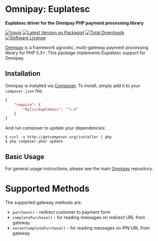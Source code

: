 # Omnipay: Euplatesc

**Euplatesc driver for the Omnipay PHP payment processing library**

[![travis][ico-travis]][link-travis]
[![Latest Version on Packagist][ico-version]][link-packagist]
[![Total Downloads][ico-downloads]][link-downloads]
[![Software License][ico-license]](LICENSE)

[Omnipay](https://github.com/thephpleague/omnipay) is a framework agnostic, multi-gateway payment
processing library for PHP 5.3+. This package implements Euplatesc support for Omnipay.

## Installation

Omnipay is installed via [Composer](http://getcomposer.org/). To install, simply add it
to your `composer.json` file:

```json
{
    "require": {
        "bytic/euplatesc": "^1.0"
    }
}
```

And run composer to update your dependencies:

    $ curl -s http://getcomposer.org/installer | php
    $ php composer.phar update

## Basic Usage

For general usage instructions, please see the main [Omnipay](https://github.com/thephpleague/omnipay)
repository.

# Supported Methods

The supported gateway methods are:

* `purchase()` - redirect customer to payment form
* `completePurchase()` - for reading messages on redirect URL from gateway
* `serverCompletePurchase()` - for reading messages on IPN URL from gateway

[ico-version]: https://img.shields.io/packagist/v/bytic/omnipay-euplatesc.svg
[ico-license]: https://img.shields.io/badge/license-MIT-brightgreen.svg
[ico-travis]: https://img.shields.io/travis/bytic/omnipay-euplatesc/master.svg
[ico-scrutinizer]: https://img.shields.io/scrutinizer/coverage/g/bytic/omnipay-euplatesc.svg
[ico-code-quality]: https://img.shields.io/scrutinizer/g/bytic/omnipay-euplatesc.svg
[ico-downloads]: https://img.shields.io/packagist/dt/bytic/omnipay-euplatesc.svg

[link-packagist]: https://packagist.org/packages/bytic/omnipay-euplatesc
[link-travis]: https://travis-ci.org/bytic/omnipay-euplatesc
[link-scrutinizer]: https://scrutinizer-ci.com/g/bytic/omnipay-euplatesc/code-structure
[link-code-quality]: https://scrutinizer-ci.com/g/bytic/omnipay-euplatesc
[link-downloads]: https://packagist.org/packages/bytic/omnipay-euplatesc
[link-author]: https://github.com/bytic